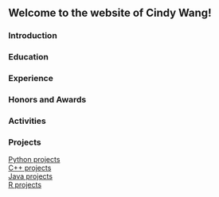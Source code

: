 ## Welcome to the website of Cindy Wang!

### Introduction

### Education

### Experience

### Honors and Awards

### Activities

### Projects

[Python projects](https://kaixin-wang.github.io/Cindy-Wang/master/Python.md)  
[C++ projects](https://kaixin-wang.github.io/Cindy-Wang/C++.md)  
[Java projects](https://kaixin-wang.github.io/Cindy-Wang/Java.md)  
[R projects](https://kaixin-wang.github.io/Cindy-Wang/R.md)  
